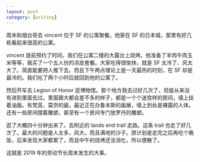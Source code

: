 ```yaml
---
layout: post
category: [writing]
---
```


周末和烟台哥去 vincent 位于 SF 的公寓聚餐。他家在 SF 的日本城，那里有好几栋看起来很高的公寓。

vincent 提前预约了时间，我们在公寓二楼的大露台上烧烤。他准备了羊肉牛肉玉米等等，我买了一个五人份的凉皮套餐。大家吃得很愉快，就是 SF 太冷了、风太大了。简直能要把人推下去。而且下午两点理论上是一天最热的时刻，在 SF 却是最冷的。我们吃了两个小时后就回到他的公寓了。

然后开车去 Legion of Honor 逛博物馆。那个地方我去过好几次了，但是从来没有进到里面去过。里面跟大都会差不多的样子，都是一个个迷宫样的房间，墙上挂着油画。有梵高、莫奈的画，最近正在办鲁本斯的画展，墙上到处是裸露的人体。还有一些房间摆着雕塑，甚至有一个房间专门放罗丹的雕塑。

逛了大概四十分钟出来了。去附近的 lands end trail 走路。这条 trail 也走了好几次了。最大的问题是人太多，风大，而且满地的沙子。原计划是走完之后再吃个晚饭，后来发现大家都累了，而且中午的烧烤还没消化，所以便散了。

这就是 2019 年的劳动节长周末发生的大事。
